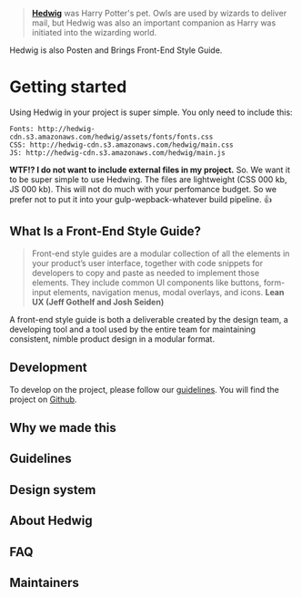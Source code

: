 > [**Hedwig**](http://harrypotter.wikia.com/wiki/Hedwig) was Harry Potter's pet. Owls are used by wizards to deliver mail, but Hedwig was also an important companion as Harry was initiated into the wizarding world.

Hedwig is also Posten and Brings Front-End Style Guide.

# Getting started

Using Hedwig in your project is super simple. You only need to include this:
```
Fonts: http://hedwig-cdn.s3.amazonaws.com/hedwig/assets/fonts/fonts.css
CSS: http://hedwig-cdn.s3.amazonaws.com/hedwig/main.css
JS: http://hedwig-cdn.s3.amazonaws.com/hedwig/main.js
```

**WTF!? I do not want to include external files in my project.**
So. We want it to be super simple to use Hedwing. The files are lightweight (CSS 000 kb, JS 000 kb). This will not do much with your perfomance budget. So we prefer not to put it into your gulp-wepback-whatever build pipeline. 👍

## What Is a Front-End Style Guide?
> Front-end style guides are a modular collection of all the elements in your product’s user interface, together with code snippets for developers to copy and paste as needed to implement those elements. They include common UI components like buttons, form-input elements, navigation menus, modal overlays, and icons. **Lean UX (Jeff Gothelf and Josh Seiden)**

A front-end style guide is both a deliverable created by the design team, a developing tool and a tool used by the entire team for maintaining consistent, nimble product design in a modular format.

## Development
To develop on the project, please follow our [guidelines](''). You will find the project on [Github]('').

## Why we made this

## Guidelines

## Design system

## About Hedwig

## FAQ

## Maintainers
